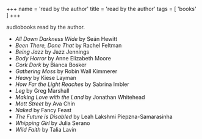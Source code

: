 +++
name = 'read by the author'
title = 'read by the author' 
tags = [
  'books'
]
+++

audiobooks read by the author.

- _All Down Darkness Wide_ by Seán Hewitt
- _Been There, Done That_ by Rachel Feltman
- _Being Jazz_ by Jazz Jennings
- _Body Horror_ by Anne Elizabeth Moore
- _Cork Dork_ by Bianca Bosker
- _Gathering Moss_ by Robin Wall Kimmerer
- _Heavy_ by Kiese Layman
- _How Far the Light Reaches_ by Sabrina Imbler
- _Leg_ by Greg Marshall 
- _Making Love with the Land_ by Jonathan Whitehead
- _Mott Street_ by Ava Chin
- _Naked_ by Fancy Feast
- _The Future is Disabled_ by Leah Lakshmi Piepzna-Samarasinha
- _Whipping Girl_ by Julia Serano
- _Wild Faith_ by Talia Lavin